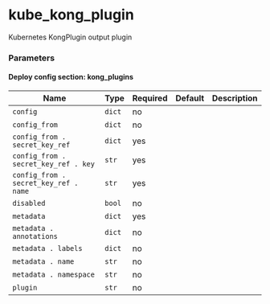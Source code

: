 <!--
NOTE: this document is automatically generated. Any manual changes will get overwritten.
-->
# kube_kong_plugin

Kubernetes KongPlugin output plugin

### Parameters


#### Deploy config section: kong_plugins

Name | Type | Required | Default | Description
--- | --- | --- | --- | ---
`config`|`dict`|no||
`config_from`|`dict`|no||
`config_from . secret_key_ref`|`dict`|yes||
`config_from . secret_key_ref . key`|`str`|yes||
`config_from . secret_key_ref . name`|`str`|yes||
`disabled`|`bool`|no||
`metadata`|`dict`|yes||
`metadata . annotations`|`dict`|no||
`metadata . labels`|`dict`|no||
`metadata . name`|`str`|no||
`metadata . namespace`|`str`|no||
`plugin`|`str`|no||


